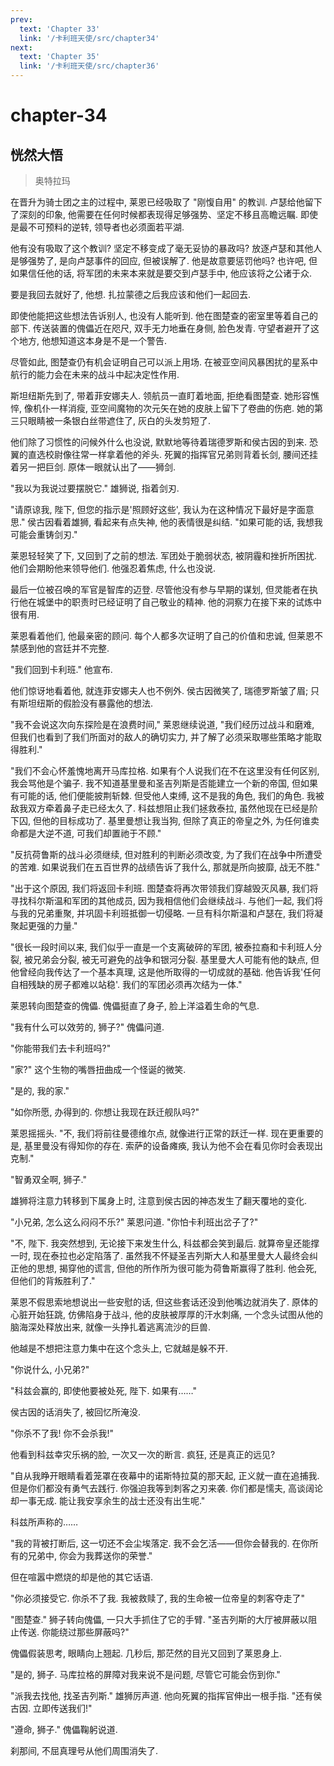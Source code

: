 ```yaml
---
prev:
  text: 'Chapter 33'
  link: '/卡利班天使/src/chapter34'
next:
  text: 'Chapter 35'
  link: '/卡利班天使/src/chapter36'
---
```


# chapter-34

## 恍然大悟

> 奥特拉玛

在晋升为骑士团之主的过程中, 莱恩已经吸取了 "刚愎自用" 的教训. 卢瑟给他留下了深刻的印象, 他需要在任何时候都表现得足够强势、坚定不移且高瞻远瞩. 即使是最不可预料的逆转, 领导者也必须面若平湖.

他有没有吸取了这个教训? 坚定不移变成了毫无妥协的暴政吗? 放逐卢瑟和其他人是够强势了, 是向卢瑟事件的回应, 但被误解了. 他是故意要惩罚他吗? 也许吧, 但如果信任他的话, 将军团的未来本来就是要交到卢瑟手中, 他应该将之公诸于众.

要是我回去就好了, 他想. 扎拉蒙德之后我应该和他们一起回去.

即使他能把这些想法告诉别人, 也没有人能听到. 他在图楚查的密室里等着自己的部下. 传送装置的傀儡近在咫尺, 双手无力地垂在身侧, 脸色发青. 守望者避开了这个地方, 他想知道这本身是不是一个警告.

尽管如此, 图楚查仍有机会证明自己可以派上用场. 在被亚空间风暴困扰的星系中航行的能力会在未来的战斗中起决定性作用.

斯坦纽斯先到了, 带着菲安娜夫人. 领航员一直盯着地面, 拒绝看图楚查. 她形容憔悴, 像机仆一样消瘦, 亚空间魔物的次元矢在她的皮肤上留下了卷曲的伤疤. 她的第三只眼睛被一条银白丝带遮住了, 灰白的头发剪短了.

他们除了习惯性的问候外什么也没说, 默默地等待着瑞德罗斯和侯古因的到来. 恐翼的直选校尉像往常一样拿着他的斧头. 死翼的指挥官兄弟则背着长剑, 腰间还挂着另一把巨剑. 原体一眼就认出了——狮剑.

"我以为我说过要摆脱它." 雄狮说, 指着剑刃.

"请原谅我, 陛下, 但您的指示是'照顾好这些', 我认为在这种情况下最好是字面意思." 侯古因看着雄狮, 看起来有点失神, 他的表情很是纠结. "如果可能的话, 我想我可能会重铸剑刃."

莱恩轻轻笑了下, 又回到了之前的想法. 军团处于脆弱状态, 被阴霾和挫折所困扰. 他们会期盼他来领导他们. 他强忍着焦虑, 什么也没说.

最后一位被召唤的军官是智库的迈登. 尽管他没有参与早期的谋划, 但灵能者在执行他在城堡中的职责时已经证明了自己敬业的精神. 他的洞察力在接下来的试炼中很有用.

莱恩看着他们, 他最亲密的顾问. 每个人都多次证明了自己的价值和忠诚, 但莱恩不禁感到他的宫廷并不完整.

"我们回到卡利班." 他宣布.

他们惊讶地看着他, 就连菲安娜夫人也不例外. 侯古因微笑了, 瑞德罗斯皱了眉; 只有斯坦纽斯的假脸没有暴露他的想法.

"我不会说这次向东探险是在浪费时间," 莱恩继续说道, "我们经历过战斗和磨难, 但我们也看到了我们所面对的敌人的确切实力, 并了解了必须采取哪些策略才能取得胜利."

"我们不会心怀羞愧地离开马库拉格. 如果有个人说我们在不在这里没有任何区别, 我会骂他是个骗子. 我不知道基里曼和圣吉列斯是否能建立一个新的帝国, 但如果有可能的话, 他们便能披荆斩棘. 但受他人束缚, 这不是我的角色, 我们的角色. 我被敌我双方牵着鼻子走已经太久了. 科兹想阻止我们拯救泰拉, 虽然他现在已经是阶下囚, 但他的目标成功了. 基里曼想让我当狗, 但除了真正的帝皇之外, 为任何谁卖命都是大逆不道, 可我们却置祂于不顾."

"反抗荷鲁斯的战斗必须继续, 但对胜利的判断必须改变, 为了我们在战争中所遭受的苦难. 如果说我们在五百世界的战绩告诉了我什么, 那就是所向披靡, 战无不胜."

"出于这个原因, 我们将返回卡利班. 图楚查将再次带领我们穿越毁灭风暴, 我们将寻找科尔斯温和军团的其他成员, 因为我相信他们会继续战斗. 与他们一起, 我们将与我的兄弟重聚, 并巩固卡利班抵御一切侵略. 一旦有科尔斯温和卢瑟在, 我们将凝聚起更强的力量."

"很长一段时间以来, 我们似乎一直是一个支离破碎的军团, 被泰拉裔和卡利班人分裂, 被兄弟会分裂, 被无可避免的战争和银河分裂. 基里曼大人可能有他的缺点, 但他曾经向我传达了一个基本真理, 这是他所取得的一切成就的基础. 他告诉我'任何自相残缺的房子都难以站稳'. 我们的军团必须再次结为一体."

莱恩转向图楚查的傀儡. 傀儡挺直了身子, 脸上洋溢着生命的气息.

"我有什么可以效劳的, 狮子?" 傀儡问道.

"你能带我们去卡利班吗?"

"家?" 这个生物的嘴唇扭曲成一个怪诞的微笑.

"是的, 我的家."

"如你所愿, 办得到的. 你想让我现在跃迁舰队吗?"

莱恩摇摇头. "不, 我们将前往曼德维尔点, 就像进行正常的跃迁一样. 现在更重要的是, 基里曼没有得知你的存在. 索萨的设备瘫痪, 我认为他不会在看见你时会表现出克制."

"智勇双全啊, 狮子."

雄狮将注意力转移到下属身上时, 注意到侯古因的神态发生了翻天覆地的变化.

"小兄弟, 怎么这么闷闷不乐?" 莱恩问道. "你怕卡利班出岔子了?"

"不, 陛下. 我突然想到, 无论接下来发生什么, 科兹都会笑到最后. 就算帝皇还能撑一时, 现在泰拉也必定陷落了. 虽然我不怀疑圣吉列斯大人和基里曼大人最终会纠正他的思想, 揭穿他的谎言, 但他的所作所为很可能为荷鲁斯赢得了胜利. 他会死, 但他们的背叛胜利了."

莱恩不假思索地想说出一些安慰的话, 但这些套话还没到他嘴边就消失了. 原体的心脏开始狂跳, 仿佛陷身于战斗, 他的皮肤被厚厚的汗水刺痛, 一个念头试图从他的脑海深处释放出来, 就像一头挣扎着逃离流沙的巨兽.

他越是不想把注意力集中在这个念头上, 它就越是躲不开.

"你说什么, 小兄弟?"

"科兹会赢的, 即使他要被处死, 陛下. 如果有……"

侯古因的话消失了, 被回忆所淹没.

"你杀不了我! 你不会杀我!"

他看到科兹幸灾乐祸的脸, 一次又一次的断言. 疯狂, 还是真正的远见?

"自从我睁开眼睛看着笼罩在夜幕中的诺斯特拉莫的那天起, 正义就一直在追捕我. 但是你们都没有勇气去践行. 你强迫我等到刺客之刃来袭. 你们都是懦夫, 高谈阔论却一事无成. 能让我安享余生的战士还没有出生呢."

科兹所声称的……

"我的背被打断后, 这一切还不会尘埃落定. 我不会乞活——但你会替我的. 在你所有的兄弟中, 你会为我葬送你的荣誉."

但在喧嚣中燃烧的却是他的其它话语.

"你必须接受它. 你杀不了我. 我被救赎了, 我的生命被一位帝皇的刺客夺走了"

"图楚查." 狮子转向傀儡, 一只大手抓住了它的手臂. "圣吉列斯的大厅被屏蔽以阻止传送. 你能绕过那些屏蔽吗?"

傀儡假装思考, 眼睛向上翘起. 几秒后, 那茫然的目光又回到了莱恩身上.

"是的, 狮子. 马库拉格的屏障对我来说不是问题, 尽管它可能会伤到你."

"派我去找他, 找圣吉列斯." 雄狮厉声道. 他向死翼的指挥官伸出一根手指. "还有侯古因. 立即传送我们!"

"遵命, 狮子." 傀儡鞠躬说道.

刹那间, 不屈真理号从他们周围消失了.

